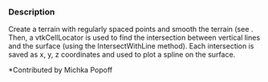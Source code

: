 ### Description
[]([File:VTK_Examples_Python_DataManipulation_LineOnMesh1.png?|x300px|]][[File:VTK_Examples_Python_DataManipulation_LineOnMesh2.png?|x300px|?])

Create a terrain with regularly spaced points and smooth the terrain (see []([VTK/Examples/Python/PolyData/SubdivisionFilters]).
Then, a vtkCellLocator is used to find the intersection between vertical lines and the surface (using the IntersectWithLine method). Each intersection is saved as x, y, z coordinates and used to plot a spline on the surface.

*Contributed by Michka Popoff
